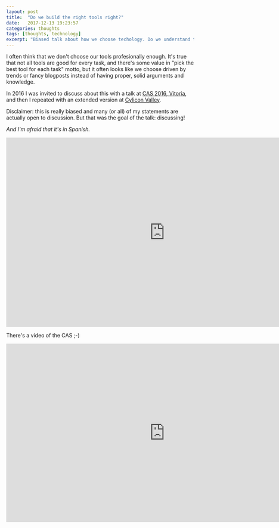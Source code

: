 ```yaml
---
layout: post
title:  "Do we build the right tools right?"
date:   2017-12-13 19:23:57
categories: thoughts
tags: [thoughts, technology]
excerpt: "Biased talk about how we choose techology. Do we understand the tradeoffs, or just follow trends?"
---
```


I often think that we don't choose our tools profesionally enough. It's true that not all tools are good for every task, and
there's some value in "pick the best tool for each task" motto, but it often looks like we choose driven by trends or
fancy blogposts instead of having proper, solid arguments and knowledge.

In 2016 I was invited to discuss about this with a talk at [CAS 2016, Vitoria](https://cas2016.agile-spain.org/),
and then I repeated with an extended version at [Cylicon Valley](https://cyliconvalley.es/2016/12/06/herramientas-adecuadas-katas-y-principios-y-valores-agiles/).

Disclaimer: this is really biased and many (or all) of my statements are actually open to discussion. But that was the
goal of the talk: discussing!

_And I'm afraid that it's in Spanish._

<iframe src="https://docs.google.com/presentation/d/e/2PACX-1vQcObmjHP2FsUgzWo0XvxvFH-_l1TpNmVeYR9iSjsr7oqfhYfKyPTzfvvt5xm7OPCzGJFfRoNGCIZuT/embed?start=false&loop=false&delayms=3000" frameborder="0" width="850" height="507" allowfullscreen="true" mozallowfullscreen="true" webkitallowfullscreen="true"></iframe>

There's a video of the CAS ;-)

<iframe width="850" height="478" src="https://www.youtube.com/embed/3wWuycfa5e0" frameborder="0" gesture="media" allow="encrypted-media" allowfullscreen></iframe>
